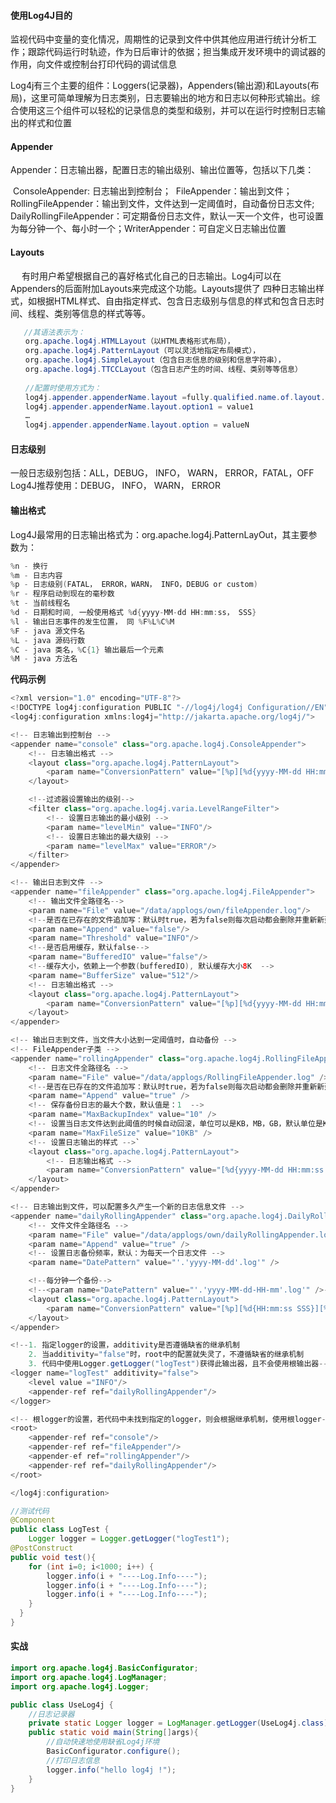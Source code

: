 #### 使用Log4J目的

​        监视代码中变量的变化情况，周期性的记录到文件中供其他应用进行统计分析工作；跟踪代码运行时轨迹，作为日后审计的依据；担当集成开发环境中的调试器的作用，向文件或控制台打印代码的调试信息

​        Log4j有三个主要的组件：Loggers(记录器)，Appenders(输出源)和Layouts(布局)，这里可简单理解为日志类别，日志要输出的地方和日志以何种形式输出。综合使用这三个组件可以轻松的记录信息的类型和级别，并可以在运行时控制日志输出的样式和位置

#### Appender

Appender：日志输出器，配置日志的输出级别、输出位置等，包括以下几类：

​    ConsoleAppender: 日志输出到控制台；
​    FileAppender：输出到文件；
​    RollingFileAppender：输出到文件，文件达到一定阈值时，自动备份日志文件;
​    DailyRollingFileAppender：可定期备份日志文件，默认一天一个文件，也可设置为每分钟一个、每小时一个；
​    WriterAppender：可自定义日志输出位置

#### Layouts

　   有时用户希望根据自己的喜好格式化自己的日志输出。Log4j可以在Appenders的后面附加Layouts来完成这个功能。Layouts提供了 四种日志输出样式，如根据HTML样式、自由指定样式、包含日志级别与信息的样式和包含日志时间、线程、类别等信息的样式等等。

```java
   //其语法表示为：
　　org.apache.log4j.HTMLLayout（以HTML表格形式布局），
　　org.apache.log4j.PatternLayout（可以灵活地指定布局模式），
　　org.apache.log4j.SimpleLayout（包含日志信息的级别和信息字符串），
　　org.apache.log4j.TTCCLayout（包含日志产生的时间、线程、类别等等信息）
　　
　　//配置时使用方式为：
　　log4j.appender.appenderName.layout =fully.qualified.name.of.layout.class
　　log4j.appender.appenderName.layout.option1 = value1
　　…
　　log4j.appender.appenderName.layout.option = valueN
```

#### 日志级别

一般日志级别包括：ALL，DEBUG， INFO， WARN， ERROR，FATAL，OFF
Log4J推荐使用：DEBUG， INFO， WARN， ERROR

#### 输出格式

Log4J最常用的日志输出格式为：org.apache.log4j.PatternLayOut，其主要参数为：

```java
%n - 换行
%m - 日志内容
%p - 日志级别(FATAL， ERROR，WARN， INFO，DEBUG or custom)
%r - 程序启动到现在的毫秒数
%t - 当前线程名
%d - 日期和时间, 一般使用格式 %d{yyyy-MM-dd HH:mm:ss， SSS}
%l - 输出日志事件的发生位置， 同 %F%L%C%M
%F - java 源文件名
%L - java 源码行数
%C - java 类名，%C{1} 输出最后一个元素
%M - java 方法名
```

**代码示例**

```java
<?xml version="1.0" encoding="UTF-8"?>
<!DOCTYPE log4j:configuration PUBLIC "-//log4j/log4j Configuration//EN" "log4j.dtd">
<log4j:configuration xmlns:log4j="http://jakarta.apache.org/log4j/">

<!-- 日志输出到控制台 -->
<appender name="console" class="org.apache.log4j.ConsoleAppender">
    <!-- 日志输出格式 -->
    <layout class="org.apache.log4j.PatternLayout">
        <param name="ConversionPattern" value="[%p][%d{yyyy-MM-dd HH:mm:ss SSS}][%c]-[%m]%n"/>
    </layout>

    <!--过滤器设置输出的级别-->
    <filter class="org.apache.log4j.varia.LevelRangeFilter">
        <!-- 设置日志输出的最小级别 -->
        <param name="levelMin" value="INFO"/>
        <!-- 设置日志输出的最大级别 -->
        <param name="levelMax" value="ERROR"/>
    </filter>
</appender>

<!-- 输出日志到文件 -->
<appender name="fileAppender" class="org.apache.log4j.FileAppender">
    <!-- 输出文件全路径名-->
    <param name="File" value="/data/applogs/own/fileAppender.log"/>
    <!--是否在已存在的文件追加写：默认时true，若为false则每次启动都会删除并重新新建文件-->
    <param name="Append" value="false"/>
    <param name="Threshold" value="INFO"/>
    <!--是否启用缓存，默认false-->
    <param name="BufferedIO" value="false"/>
    <!--缓存大小，依赖上一个参数(bufferedIO), 默认缓存大小8K  -->
    <param name="BufferSize" value="512"/>
    <!-- 日志输出格式 -->
    <layout class="org.apache.log4j.PatternLayout">
        <param name="ConversionPattern" value="[%p][%d{yyyy-MM-dd HH:mm:ss SSS}][%c]-[%m]%n"/>
    </layout>
</appender>

<!-- 输出日志到文件，当文件大小达到一定阈值时，自动备份 -->
<!-- FileAppender子类 -->
<appender name="rollingAppender" class="org.apache.log4j.RollingFileAppender">
    <!-- 日志文件全路径名 -->
    <param name="File" value="/data/applogs/RollingFileAppender.log" />
    <!--是否在已存在的文件追加写：默认时true，若为false则每次启动都会删除并重新新建文件-->
    <param name="Append" value="true" />
    <!-- 保存备份日志的最大个数，默认值是：1  -->
    <param name="MaxBackupIndex" value="10" />
    <!-- 设置当日志文件达到此阈值的时候自动回滚，单位可以是KB，MB，GB，默认单位是KB，默认值是：10MB -->
    <param name="MaxFileSize" value="10KB" />
    <!-- 设置日志输出的样式 -->`
    <layout class="org.apache.log4j.PatternLayout">
        <!-- 日志输出格式 -->
        <param name="ConversionPattern" value="[%d{yyyy-MM-dd HH:mm:ss:SSS}] [%-5p] [method:%l]%n%m%n%n" />
    </layout>
</appender>

<!-- 日志输出到文件，可以配置多久产生一个新的日志信息文件 -->
<appender name="dailyRollingAppender" class="org.apache.log4j.DailyRollingFileAppender">
    <!-- 文件文件全路径名 -->
    <param name="File" value="/data/applogs/own/dailyRollingAppender.log"/>
    <param name="Append" value="true" />
    <!-- 设置日志备份频率，默认：为每天一个日志文件 -->
    <param name="DatePattern" value="'.'yyyy-MM-dd'.log'" />

    <!--每分钟一个备份-->
    <!--<param name="DatePattern" value="'.'yyyy-MM-dd-HH-mm'.log'" />-->
    <layout class="org.apache.log4j.PatternLayout">
        <param name="ConversionPattern" value="[%p][%d{HH:mm:ss SSS}][%c]-[%m]%n"/>
    </layout>
</appender>

<!--1. 指定logger的设置，additivity是否遵循缺省的继承机制
    2. 当additivity="false"时，root中的配置就失灵了，不遵循缺省的继承机制
    3. 代码中使用Logger.getLogger("logTest")获得此输出器，且不会使用根输出器-->
<logger name="logTest" additivity="false">
    <level value ="INFO"/>
    <appender-ref ref="dailyRollingAppender"/>
</logger>

<!-- 根logger的设置，若代码中未找到指定的logger，则会根据继承机制，使用根logger-->
<root>
    <appender-ref ref="console"/>
    <appender-ref ref="fileAppender"/>
    <appender-ef ref="rollingAppender"/>
    <appender-ref ref="dailyRollingAppender"/>
</root>

</log4j:configuration>

```

```java
//测试代码
@Component
public class LogTest {
    Logger logger = Logger.getLogger("logTest1");
@PostConstruct
public void test(){
    for (int i=0; i<1000; i++) {
        logger.info(i + "----Log.Info----");
        logger.info(i + "----Log.Info----");
        logger.info(i + "----Log.Info----");
    }
  }
}
```
#### 实战

```java
import org.apache.log4j.BasicConfigurator;
import org.apache.log4j.LogManager;
import org.apache.log4j.Logger;

public class UseLog4j {
    //日志记录器
    private static Logger logger = LogManager.getLogger(UseLog4j.class);
    public static void main(String[]args){
        //自动快速地使用缺省Log4j环境
        BasicConfigurator.configure();
        //打印日志信息
        logger.info("hello log4j !");
    }
}
```

